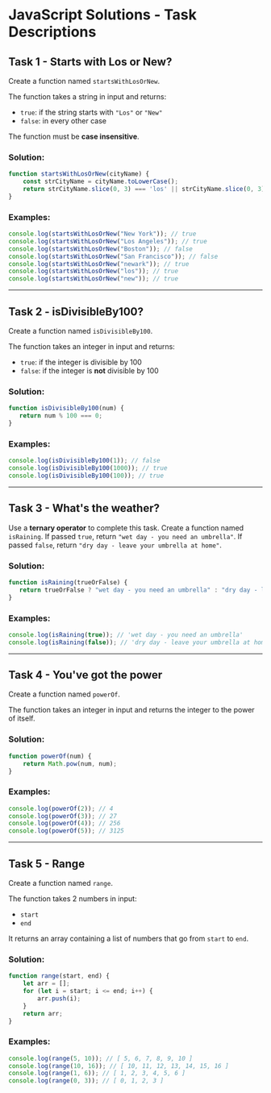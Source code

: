 
# JavaScript Solutions - Task Descriptions

## Task 1 - Starts with Los or New?

Create a function named `startsWithLosOrNew`. 

The function takes a string in input and returns:

- `true`: if the string starts with `"Los"` or `"New"`
- `false`: in every other case
 
The function must be **case insensitive**.

### Solution:

```javascript
function startsWithLosOrNew(cityName) {
    const strCityName = cityName.toLowerCase();
    return strCityName.slice(0, 3) === 'los' || strCityName.slice(0, 3) === 'new';
}
```

### Examples:

```javascript
console.log(startsWithLosOrNew("New York")); // true
console.log(startsWithLosOrNew("Los Angeles")); // true
console.log(startsWithLosOrNew("Boston")); // false
console.log(startsWithLosOrNew("San Francisco")); // false
console.log(startsWithLosOrNew("newark")); // true
console.log(startsWithLosOrNew("los")); // true
console.log(startsWithLosOrNew("new")); // true
```

---

## Task 2 - isDivisibleBy100?

Create a function named `isDivisibleBy100`. 

The function takes an integer in input and returns:

- `true`: if the integer is divisible by 100
- `false`: if the integer is **not** divisible by 100

### Solution:

```javascript
function isDivisibleBy100(num) {
   return num % 100 === 0;
}
```

### Examples:

```javascript
console.log(isDivisibleBy100(1)); // false
console.log(isDivisibleBy100(1000)); // true
console.log(isDivisibleBy100(100)); // true
```

---

## Task 3 - What's the weather?

Use a **ternary operator** to complete this task. Create a function named `isRaining`. If passed `true`, return `"wet day - you need an umbrella"`. If passed `false`, return `"dry day - leave your umbrella at home"`.

### Solution:

```javascript
function isRaining(trueOrFalse) {
   return trueOrFalse ? "wet day - you need an umbrella" : "dry day - leave your umbrella at home";
}
```

### Examples:

```javascript
console.log(isRaining(true)); // 'wet day - you need an umbrella'
console.log(isRaining(false)); // 'dry day - leave your umbrella at home'
```

---

## Task 4 - You've got the power

Create a function named `powerOf`.

The function takes an integer in input and returns the integer to the power of itself.

### Solution:

```javascript
function powerOf(num) {
    return Math.pow(num, num);
}
```

### Examples:

```javascript
console.log(powerOf(2)); // 4 
console.log(powerOf(3)); // 27
console.log(powerOf(4)); // 256
console.log(powerOf(5)); // 3125
```

---

## Task 5 - Range 

Create a function named `range`.

The function takes 2 numbers in input:

- `start`
- `end`
 
It returns an array containing a list of numbers that go from `start` to `end`.

### Solution:

```javascript
function range(start, end) {
    let arr = [];
    for (let i = start; i <= end; i++) {
        arr.push(i);
    }
    return arr;
}
```

### Examples:

```javascript
console.log(range(5, 10)); // [ 5, 6, 7, 8, 9, 10 ]
console.log(range(10, 16)); // [ 10, 11, 12, 13, 14, 15, 16 ]
console.log(range(1, 6)); // [ 1, 2, 3, 4, 5, 6 ]
console.log(range(0, 3)); // [ 0, 1, 2, 3 ]
```
```
